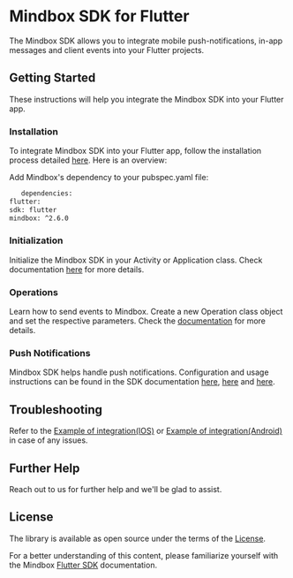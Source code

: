 # Mindbox SDK for Flutter

The Mindbox SDK allows you to integrate mobile push-notifications, in-app messages and client events into your Flutter projects.

## Getting Started

These instructions will help you integrate the Mindbox SDK into your Flutter app.

### Installation

To integrate Mindbox SDK into your Flutter app, follow the installation process detailed [here](https://developers.mindbox.ru/docs/add-sdk-flutter). Here is an overview:

Add Mindbox's dependency to your pubspec.yaml file:
```markdown
   dependencies:
flutter:
sdk: flutter
mindbox: ^2.6.0
```

### Initialization

Initialize the Mindbox SDK in your Activity or Application class. Check documentation [here](https://developers.mindbox.ru/docs/sdk-initialization-flutter) for more details.

### Operations

Learn how to send events to Mindbox. Create a new Operation class object and set the respective parameters. Check the [documentation](https://developers.mindbox.ru/docs/integration-actions-flutter) for more details.

### Push Notifications

Mindbox SDK helps handle push notifications. Configuration and usage instructions can be found in the SDK documentation [here](https://developers.mindbox.ru/docs/firebase-send-push-notifications-flutter),  [here](https://developers.mindbox.ru/docs/huawei-send-push-notifications-flutter) and [here](https://developers.mindbox.ru/docs/ios-send-push-notifications-flutter).

## Troubleshooting

Refer to the [Example of integration(IOS)](https://github.com/mindbox-cloud/flutter-sdk/tree/develop/mindbox_ios/example) or [Example of integration(Android)](https://github.com/mindbox-cloud/flutter-sdk/tree/develop/mindbox_android/example) in case of any issues.

## Further Help

Reach out to us for further help and we'll be glad to assist.

## License

The library is available as open source under the terms of the [License](https://github.com/mindbox-cloud/android-sdk/blob/develop/LICENSE.md).

For a better understanding of this content, please familiarize yourself with the Mindbox [Flutter SDK](https://developers.mindbox.ru/docs/flutter-sdk-integration) documentation.